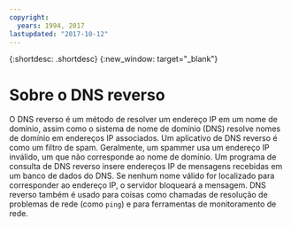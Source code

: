 ```yaml
---
copyright:
  years: 1994, 2017
lastupdated: "2017-10-12"
---
```


{:shortdesc: .shortdesc}
{:new_window: target="_blank"}

# Sobre o DNS reverso

O DNS reverso é um método de resolver um endereço IP em um nome de domínio, assim como o sistema de nome de domínio (DNS) resolve nomes de domínio em endereços IP associados. Um aplicativo de DNS reverso é como um filtro de spam. Geralmente, um spammer usa um endereço IP inválido, um que não corresponde ao nome de domínio. Um programa de consulta de DNS reverso insere endereços IP de mensagens recebidas em um banco de dados do DNS. Se nenhum nome válido for localizado para corresponder ao endereço IP, o servidor bloqueará a mensagem. DNS reverso também é usado para coisas como chamadas de resolução de problemas de rede (como `ping`) e para ferramentas de monitoramento de rede.
